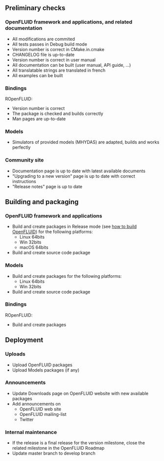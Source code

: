 
## Preliminary checks

### OpenFLUID framework and applications, and related documentation

* All modifications are commited
* All tests passes in Debug build mode
* Version number is correct in CMake.in.cmake
* CHANGELOG file is up-to-date
* Version number is correct in user manual
* All documentation can be built (user manual, API guide, ...)
* All translatable strings are translated in french
* All examples can be built

### Bindings

ROpenFLUID:

* Version number is correct
* The package is checked and builds correctly
* Man pages are up-to-date

### Models

* Simulators of provided models (MHYDAS) are adapted, builds and works perfectly

### Community site

* Documentation page is up to date with latest available documents
* "Upgrading to a new version" page is up to date with correct instructions
* "Release notes" page is up to date


## Building and packaging

### OpenFLUID framework and applications

* Build and create packages in Release mode (see [how to build OpenFLUID](../coredev/build.md)) for the following platforms:
    * Linux 64bits
    * Win 32bits
    * macOS 64bits
* Build and create source code package


### Models
* Build and create packages for the following platforms:
    * Linux 64bits
    * Win 32bits
* Build and create source code package


### Bindings

ROpenFLUID:

* Build and create packages


## Deployment

### Uploads

* Upload OpenFLUID packages
* Upload Models packages (if any)

### Announcements

* Update Downloads page on OpenFLUID website with new available packages
* Add announcements on
    * OpenFLUID web site
    * OpenFLUID mailing-list
    * Twitter

### Internal maintenance

* If the release is a final release for the version milestone, close the related milestone in the OpenFLUID Roadmap
* Update master branch to develop branch
